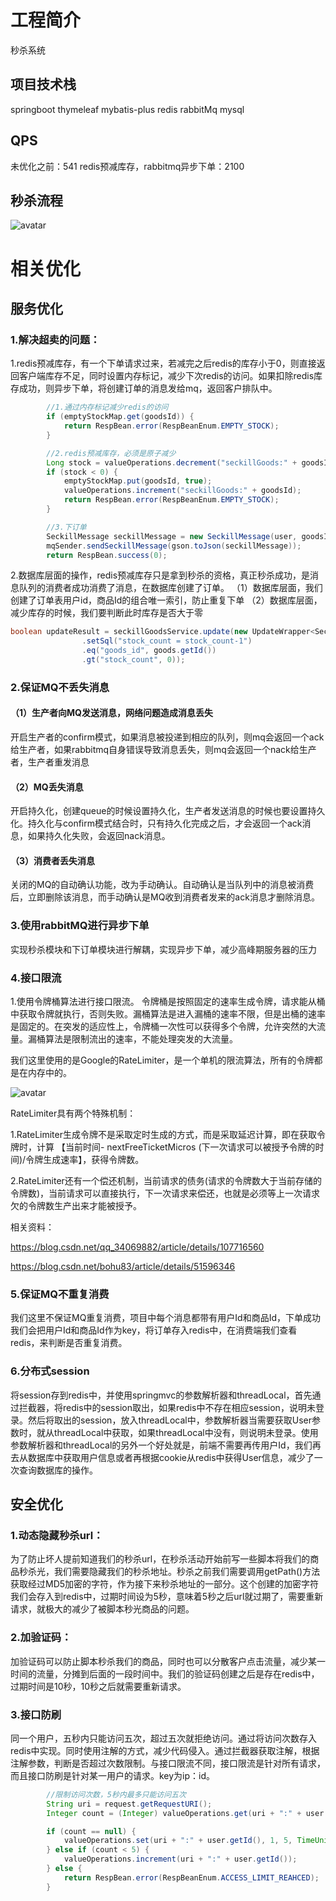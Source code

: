 
# 工程简介
秒杀系统

## 项目技术栈
springboot
thymeleaf
mybatis-plus
redis
rabbitMq
mysql

## QPS
未优化之前：541
redis预减库存，rabbitmq异步下单：2100

## 秒杀流程
![avatar](https://img-blog.csdnimg.cn/33c9c0de80204c6cb429b638ca1cf699.png?x-oss-process=image/watermark,type_d3F5LXplbmhlaQ,shadow_50,text_Q1NETiBA6L-Y5LiN5b-r54K55rua5Y6755yL5Lmm77yf,size_20,color_FFFFFF,t_70,g_se,x_16#pic_center)

# 相关优化

## 服务优化
### 1.解决超卖的问题：
1.redis预减库存，有一个下单请求过来，若减完之后redis的库存小于0，则直接返回客户端库存不足，同时设置内存标记，减少下次redis的访问。如果扣除redis库存成功，则异步下单，将创建订单的消息发给mq，返回客户排队中。
```java
 		//1.通过内存标记减少redis的访问
        if (emptyStockMap.get(goodsId)) {
            return RespBean.error(RespBeanEnum.EMPTY_STOCK);
        }

        //2.redis预减库存，必须是原子减少
        Long stock = valueOperations.decrement("seckillGoods:" + goodsId);
        if (stock < 0) {
            emptyStockMap.put(goodsId, true);
            valueOperations.increment("seckillGoods:" + goodsId);
            return RespBean.error(RespBeanEnum.EMPTY_STOCK);
        }

		//3.下订单
        SeckillMessage seckillMessage = new SeckillMessage(user, goodsId);
        mqSender.sendSeckillMessage(gson.toJson(seckillMessage));
        return RespBean.success(0);
```
2.数据库层面的操作，redis预减库存只是拿到秒杀的资格，真正秒杀成功，是消息队列的消费者成功消费了消息，在数据库创建了订单。
（1）数据库层面，我们创建了订单表用户id，商品Id的组合唯一索引，防止重复下单
（2）数据库层面，减少库存的时候，我们要判断此时库存是否大于零

```java
boolean updateResult = seckillGoodsService.update(new UpdateWrapper<SeckillGoods>()
                .setSql("stock_count = stock_count-1")
                .eq("goods_id", goods.getId())
                .gt("stock_count", 0));
```
### 2.保证MQ不丢失消息
#### （1）生产者向MQ发送消息，网络问题造成消息丢失
开启生产者的confirm模式，如果消息被投递到相应的队列，则mq会返回一个ack给生产者，如果rabbitmq自身错误导致消息丢失，则mq会返回一个nack给生产者，生产者重发消息
#### （2）MQ丢失消息
开启持久化，创建queue的时候设置持久化，生产者发送消息的时候也要设置持久化。持久化与confirm模式结合时，只有持久化完成之后，才会返回一个ack消息，如果持久化失败，会返回nack消息。
#### （3）消费者丢失消息
关闭的MQ的自动确认功能，改为手动确认。自动确认是当队列中的消息被消费后，立即删除该消息，而手动确认是MQ收到消费者发来的ack消息才删除消息。
### 3.使用rabbitMQ进行异步下单
实现秒杀模块和下订单模块进行解耦，实现异步下单，减少高峰期服务器的压力
### 4.接口限流
1.使用令牌桶算法进行接口限流。
令牌桶是按照固定的速率生成令牌，请求能从桶中获取令牌就执行，否则失败。漏桶算法是进入漏桶的速率不限，但是出桶的速率是固定的。在突发的适应性上，令牌桶一次性可以获得多个令牌，允许突然的大流量。漏桶算法是限制流出的速率，不能处理突发的大流量。

我们这里使用的是Google的RateLimiter，是一个单机的限流算法，所有的令牌都是在内存中的。

![avatar](https://upload-images.jianshu.io/upload_images/2996559-eb57febdf713e2bd.png) 

RateLimiter具有两个特殊机制：

1.RateLimiter生成令牌不是采取定时生成的方式，而是采取延迟计算，即在获取令牌时，计算 【当前时间- nextFreeTicketMicros (下一次请求可以被授予令牌的时间)/令牌生成速率】，获得令牌数。

2.RateLimiter还有一个偿还机制，当前请求的债务(请求的令牌数大于当前存储的令牌数)，当前请求可以直接执行，下一次请求来偿还，也就是必须等上一次请求欠的令牌数生产出来才能被授予。 

相关资料：

https://blog.csdn.net/qq_34069882/article/details/107716560

https://blog.csdn.net/bohu83/article/details/51596346

### 5.保证MQ不重复消费
我们这里不保证MQ重复消费，项目中每个消息都带有用户Id和商品Id，下单成功我们会把用户Id和商品Id作为key，将订单存入redis中，在消费端我们查看redis，来判断是否重复消费。

### 6.分布式session
将session存到redis中，并使用springmvc的参数解析器和threadLocal，首先通过拦截器，将redis中的session取出，如果redis中不存在相应session，说明未登录。然后将取出的session，放入threadLocal中，参数解析器当需要获取User参数时，就从threadLocal中获取，如果threadLocal中没有，则说明未登录。使用参数解析器和threadLocal的另外一个好处就是，前端不需要再传用户Id，我们再去从数据库中获取用户信息或者再根据cookie从redis中获得User信息，减少了一次查询数据库的操作。

## 安全优化
### 1.动态隐藏秒杀url：
为了防止坏人提前知道我们的秒杀url，在秒杀活动开始前写一些脚本将我们的商品秒杀光，我们需要隐藏我们的秒杀地址。秒杀之前我们需要调用getPath()方法获取经过MD5加密的字符，作为接下来秒杀地址的一部分。这个创建的加密字符我们会存入到redis中，过期时间设为5秒，意味着5秒之后url就过期了，需要重新请求，就极大的减少了被脚本秒光商品的问题。
### 2.加验证码：
加验证码可以防止脚本秒杀我们的商品，同时也可以分散客户点击流量，减少某一时间的流量，分摊到后面的一段时间中。我们的验证码创建之后是存在redis中，过期时间是10秒，10秒之后就需要重新请求。
### 3.接口防刷
同一个用户，五秒内只能访问五次，超过五次就拒绝访问。通过将访问次数存入redis中实现。同时使用注解的方式，减少代码侵入。通过拦截器获取注解，根据注解参数，判断是否超过次数限制。与接口限流不同，接口限流是针对所有请求，而且接口防刷是针对某一用户的请求。key为ip：id。
```java
		//限制访问次数，5秒内最多只能访问五次
        String uri = request.getRequestURI();
        Integer count = (Integer) valueOperations.get(uri + ":" + user.getId());

        if (count == null) {
            valueOperations.set(uri + ":" + user.getId(), 1, 5, TimeUnit.SECONDS);
        } else if (count < 5) {
            valueOperations.increment(uri + ":" + user.getId());
        } else {
            return RespBean.error(RespBeanEnum.ACCESS_LIMIT_REAHCED);
        }
```